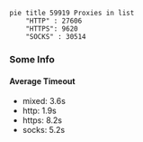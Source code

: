 
```mermaid
pie title 59919 Proxies in list
    "HTTP" : 27606
    "HTTPS": 9620
    "SOCKS" : 30514
```

### Some Info
#### Average Timeout

- mixed: 3.6s
- http: 1.9s
- https: 8.2s
- socks: 5.2s